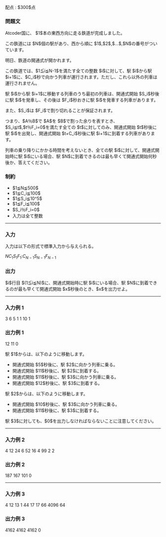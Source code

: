 
<div>

<span>

<span>

<p>
配点 : $300$点
</p>

<div>

<section>

### **問題文**

<p>
Atcoder国に、 $1$本の東西方向に走る鉄道が完成しました。
</p>

<p>
この鉄道には $N$個の駅があり、西から順に $1$,$2$,$...$,$N$の番号がついています。
</p>

<p>
明日、鉄道の開通式が開かれます。
</p>

<p>
この鉄道では、$1≦i≦N-1$を満たす全ての整数 $i$に対して、駅 $i$から駅 $i+1$に、$C_i$秒で向かう列車が運行されます。ただし、これら以外の列車は運行されません。
</p>

<p>
駅 $i$から駅 $i+1$に移動する列車のうち最初の列車は、開通式開始 $S_i$秒後に駅 $i$を発車し、その後は $F_i$秒おきに駅 $i$を発車する列車があります。
</p>

<p>
また、$S_i$は $F_i$で割り切れることが保証されます。
</p>

<p>
つまり、$A％B$で $A$を $B$で割った余りを表すとき、$S_i≦t$,$t％F_i=0$を満たす全ての $t$に対してのみ、開通式開始 $t$秒後に駅 $i$を出発し、開通式開始 $t+C_i$秒後に駅 $i+1$に到着する列車があります。
</p>

<p>
列車の乗り降りにかかる時間を考えないとき、全ての駅 $i$に対して、開通式開始時に駅 $i$にいる場合、駅 $N$に到着できるのは最も早くて開通式開始何秒後か、答えてください。
</p>

</section>

</div>

<div>

<section>

### **制約**

<ul>

<li>
$1≦N≦500$
</li>

<li>
$1≦C_i≦100$
</li>

<li>
$1≦S_i≦10^5$
</li>

<li>
$1≦F_i≦100$
</li>

<li>
$S_i％F_i=0$
</li>

<li>
入力は全て整数
</li>

</ul>

</section>

</div>

---

<div>

<div>

<section>

### **入力**

<p>
入力は以下の形式で標準入力から与えられる。
</p>

<div>

$N$$C_1$$S_1$$F_1$$:$$C_{N-1}$$S_{N-1}$$F_{N-1}$
</div>

</section>

</div>

<div>

<section>

### **出力**

<p>
$i$行目 $(1≦i≦N)$に、開通式開始時に駅 $i$にいる場合、駅 $N$に到着できるのが最も早くて開通式開始 $x$秒後のとき、$x$を出力せよ。
</p>

</section>

</div>

</div>

---

<div>

<section>

### **入力例 1**

<div>

3
6 5 1
1 10 1

</div>

</section>

</div>

<div>

<section>

### **出力例 1**

<div>

12
11
0

</div>

<p>
駅 $1$からは、以下のように移動します。
</p>

<ul>

<li>
開通式開始 $5$秒後に、駅 $2$に向かう列車に乗る。
</li>

<li>
開通式開始 $11$秒後に、駅 $2$に到着する。
</li>

<li>
開通式開始 $11$秒後に、駅 $3$に向かう列車に乗る。
</li>

<li>
開通式開始 $12$秒後に、駅 $3$に到着する。
</li>

</ul>

<p>
駅 $2$からは、以下のように移動します。
</p>

<ul>

<li>
開通式開始 $10$秒後に、駅 $3$に向かう列車に乗る。
</li>

<li>
開通式開始 $11$秒後に、駅 $3$に到着する。
</li>

</ul>

<p>
駅 $3$に対しても、$0$を出力しなければならないことに注意してください。
</p>

</section>

</div>

---

<div>

<section>

### **入力例 2**

<div>

4
12 24 6
52 16 4
99 2 2

</div>

</section>

</div>

<div>

<section>

### **出力例 2**

<div>

187
167
101
0

</div>

</section>

</div>

---

<div>

<section>

### **入力例 3**

<div>

4
12 13 1
44 17 17
66 4096 64

</div>

</section>

</div>

<div>

<section>

### **出力例 3**

<div>

4162
4162
4162
0

</div>

</section>

</div>

</span>

</span>

</div>
